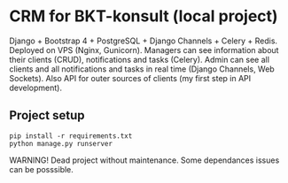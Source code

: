 # CRM for BKT-konsult (local project)

Django + Bootstrap 4 + PostgreSQL + Django Channels + Celery + Redis. Deployed on VPS (Nginx, Gunicorn). Managers can see information about their clients (CRUD), notifications and tasks (Celery). Admin can see all clients and all notifications and tasks in real time (Django Channels, Web Sockets). Also API for outer sources of clients (my first step in API development).


## Project setup
```
pip install -r requirements.txt
python manage.py runserver
```

WARNING! Dead project without maintenance. Some dependances issues can be posssible.